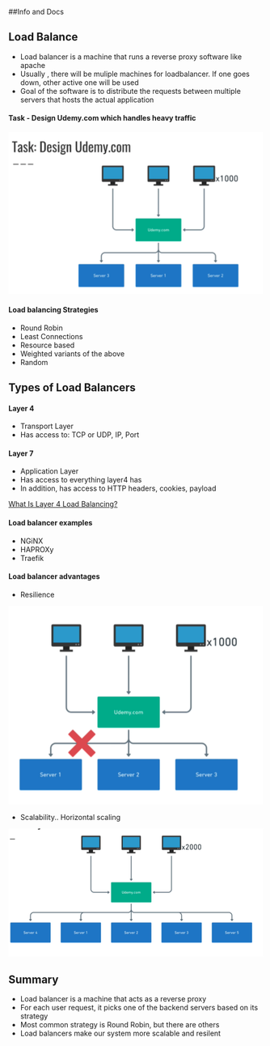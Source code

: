 ##Info and Docs

## Load Balance
- Load balancer is a machine that runs a reverse proxy software like apache
- Usually , there will be muliple machines for loadbalancer. If one goes down, other active one will be used
- Goal of the software is to distribute the requests between multiple servers that hosts the actual application

#### Task - Design Udemy.com which handles heavy traffic
![Task - Design Udemy.com which handles heavy traffic.png](./Images/Task%20-%20Design%20Udemy.com%20which%20handles%20heavy%20traffic.png)

#### Load balancing Strategies
- Round Robin
- Least Connections
- Resource based
- Weighted variants of the above
- Random

## Types of Load Balancers
#### Layer 4
- Transport Layer
- Has access to: TCP or UDP, IP, Port

#### Layer 7
- Application Layer
- Has access to everything layer4 has
- In addition,  has access to HTTP headers, cookies, payload


[What Is Layer 4 Load Balancing?](https://www.nginx.com/resources/glossary/layer-4-load-balancing/)
#### Load balancer examples
- NGiNX
- HAPROXy
- Traefik

#### Load balancer advantages
- Resilience

 ![Resilience.png](./Images/Resilience.png)

- Scalability.. Horizontal scaling

 ![Horizontal Scaling.png](./Images/Horizontal%20Scaling.png)
 
 
 ## Summary
 - Load balancer is a machine that acts as a reverse proxy
 - For each user request, it picks one of the backend servers based on its strategy
 - Most common strategy is Round Robin, but there are others
 - Load balancers make our system more scalable and resilent
 